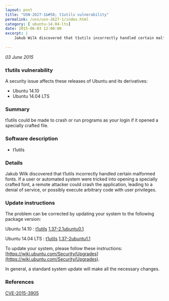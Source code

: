 ```yaml
---
layout: post
title: "USN-2627-1&#58; t1utils vulnerability"
permalink: /usn/usn-2627-1/index.html
category: [ ubuntu-14.04-lts]
date: 2015-06-03 12:00:00
excerpt: |
    Jakub Wilk discovered that t1utils incorrectly handled certain malformed fonts. If a user or automated system were tricked into opening a specially crafted font, a remote attacker could crash the application, leading to a denial of service, or possibly execute arbitrary code with user privileges. 
    
--- 
```

 
 

*03 June 2015*

### t1utils vulnerability

A security issue affects these releases of Ubuntu and its derivatives:

* Ubuntu 14.10
* Ubuntu 14.04 LTS

### Summary

t1utils could be made to crash or run programs as your login if it opened a specially crafted file.

### Software description

* t1utils 

### Details

Jakub Wilk discovered that t1utils incorrectly handled certain malformed fonts. If a user or automated system were tricked into opening a specially crafted font, a remote attacker could crash the application, leading to a denial of service, or possibly execute arbitrary code with user privileges. 

### Update instructions

The problem can be corrected by updating your system to the following package version:

Ubuntu 14.10
 : [t1utils](https://launchpad.net/ubuntu/+source/t1utils) <span> [1.37-2.1ubuntu0.1](https://launchpad.net/ubuntu/+source/t1utils/1.37-2.1ubuntu0.1) </span> 

Ubuntu 14.04 LTS
 : [t1utils](https://launchpad.net/ubuntu/+source/t1utils) <span> [1.37-2ubuntu1.1](https://launchpad.net/ubuntu/+source/t1utils/1.37-2ubuntu1.1) </span> 

To update your system, please follow these instructions: [https://wiki.ubuntu.com/Security/Upgrades](https://wiki.ubuntu.com/Security/Upgrades).

In general, a standard system update will make all the necessary changes. 

### References

 
 [CVE-2015-3905](http://people.ubuntu.com/~ubuntu-security/cve/CVE-2015-3905)
 

